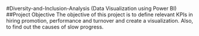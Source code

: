#Diversity-and-Inclusion-Analysis (Data Visualization using Power BI)
##Project Objective
The objective of this project is to define relevant KPIs in hiring promotion, performance and turnover and create a visualization. Also, to find out the causes of slow progress.

